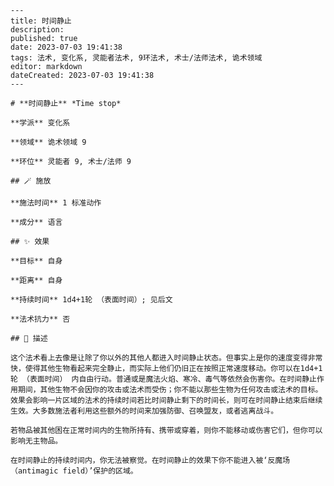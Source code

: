 
    ---
    title: 时间静止
    description: 
    published: true
    date: 2023-07-03 19:41:38
    tags: 法术, 变化系, 灵能者法术, 9环法术, 术士/法师法术, 诡术领域
    editor: markdown
    dateCreated: 2023-07-03 19:41:38
    ---

    # **时间静止** *Time stop*

    **学派** 变化系 

    **领域** 诡术领域 9

    **环位** 灵能者 9, 术士/法师 9

    ## 🪄 施放

    **施法时间** 1 标准动作

    **成分** 语言

    ## ✨ 效果 

    **目标** 自身 

    **距离** 自身  

    **持续时间** 1d4+1轮 （表面时间）; 见后文 

    **法术抗力** 否

    ## 📖 描述

    这个法术看上去像是让除了你以外的其他人都进入时间静止状态。但事实上是你的速度变得非常快，使得其他生物看起来完全静止，而实际上他们仍旧正在按照正常速度移动。你可以在1d4+1轮 （表面时间） 内自由行动。普通或是魔法火焰、寒冷、毒气等依然会伤害你。在时间静止作用期间，其他生物不会因你的攻击或法术而受伤；你不能以那些生物为任何攻击或法术的目标。效果会影响一片区域的法术的持续时间若比时间静止剩下的时间长，则可在时间静止结束后继续生效。大多数施法者利用这些额外的时间来加强防御、召唤盟友，或者逃离战斗。

    若物品被其他困在正常时间内的生物所持有、携带或穿着，则你不能移动或伤害它们，但你可以影响无主物品。

    在时间静止的持续时间内，你无法被察觉。在时间静止的效果下你不能进入被‘反魔场 （antimagic field）’保护的区域。
    